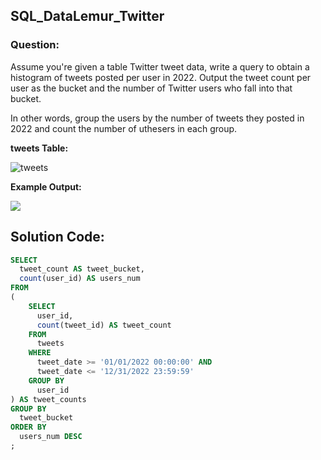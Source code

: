 ## SQL_DataLemur_Twitter

### Question:
Assume you're given a table Twitter tweet data, write a query to obtain a histogram of tweets posted per user in 2022. Output the tweet count per user as the bucket and the number of Twitter users who fall into that bucket.

In other words, group the users by the number of tweets they posted in 2022 and count the number of uthesers in each group.

**tweets Table:**

![tweets](./image-1.png)

**Example Output:**

![](./image.png)

## Solution Code:
```sql
SELECT
  tweet_count AS tweet_bucket,
  count(user_id) AS users_num
FROM
(
    SELECT 
      user_id, 
      count(tweet_id) AS tweet_count
    FROM 
      tweets
    WHERE 
      tweet_date >= '01/01/2022 00:00:00' AND 
      tweet_date <= '12/31/2022 23:59:59'
    GROUP BY
      user_id
) AS tweet_counts
GROUP BY
  tweet_bucket
ORDER BY
  users_num DESC
;
```
